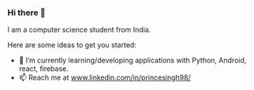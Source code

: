 ### Hi there 👋

I am a computer science student from India.

Here are some ideas to get you started:

- 🔭 I’m currently learning/developing applications with Python, Android, react, firebase.
- 📫 Reach me at
www.linkedin.com/in/princesingh98/

